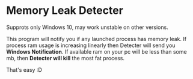 # Memory Leak Detecter

Supprots only Windows 10, may work unstable on other versions.
 
This program will notify you if any launched process has memory leak.
If process ram usage is increasing linearly then Detecter will send you **Windows Notification**.
If available ram on your pc will be less than some mb, then **Detecter will kill** the most fat process.

That's easy :D
